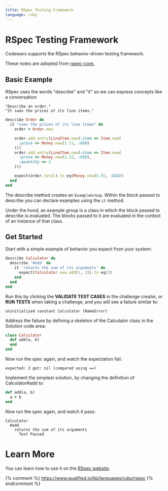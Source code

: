 ```yaml
---
title: RSpec Testing Framework
language: ruby
---
```


# RSpec Testing Framework

Codewars supports the RSpec behavior-driven testing framework.

These notes are adopted from [rspec-core.](http://rspec.info/documentation/3.3/rspec-core/)

## Basic Example

RSpec uses the words "describe" and "it" so we can express concepts like a conversation:

```
"Describe an order."
"It sums the prices of its line items."
```

```ruby
describe Order do
  it "sums the prices of its line items" do
    order = Order.new

    order.add_entry(LineItem.new(:item => Item.new(
      :price => Money.new(1.11, :USD)
    )))
    order.add_entry(LineItem.new(:item => Item.new(
      :price => Money.new(2.22, :USD),
      :quantity => 2
    )))

    expect(order.total).to eq(Money.new(5.55, :USD))
  end
end
```

The describe method creates an `ExampleGroup`.
Within the block passed to describe you can declare examples using the `it` method.

Under the hood, an example group is a class in which the block passed to describe is evaluated.
The blocks passed to it are evaluated in the context of an instance of that class.

## Get Started

Start with a simple example of behavior you expect from your system:

```ruby
describe Calculator do
  describe '#add' do
    it 'returns the sum of its arguments' do
      expect(Calculator.new.add(1, 2)).to eq(3)
    end
  end
end
```

Run this by clicking the **VALIDATE TEST CASES** in the challenge creator, or **RUN TESTS** when taking a challenge,
and you will see a failure similar to:

```
uninitialized constant Calculator (NameError)
```

Address the failure by defining a skeleton of the Calculator class in the _Solution_ code area:

```ruby
class Calculator
  def add(a, b)
  end
end
```

Now run the spec again, and watch the expectation fail:

```
expected: 3 got: nil (compared using ==)
```

Implement the simplest solution, by changing the definition of Calculator#add to:

```ruby
def add(a, b)
  a + b
end
```

Now run the spec again, and watch it pass:

```
Calculator
  #add
    returns the sum of its arguments
      Test Passed
```

# Learn More

You can learn how to use it on the [RSpec website](http://rspec.info/).

{% comment %}
https://www.qualified.io/kb/languages/ruby/rspec
{% endcomment %}
